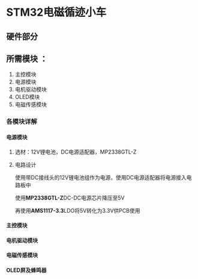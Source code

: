 # STM32电磁循迹小车

## 硬件部分

## 所需模块 ：
1. 主控模块
2. 电源模块
3. 电机驱动模块
5. OLED模块
6. 电磁传感模块

### 各模块详解

#### 电源模块
1. 选材：12V锂电池，DC电源适配器，MP2338GTL-Z
2. 电路设计
   
   使用带DC接线头的12V锂电池组作为电源，使用DC电源适配器将电源接入电路板中
   
   使用**MP2338GTL-Z**DC-DC电源芯片降压至5V
   
   再使用**AMS1117-3.3**LDO将5V转化为3.3V供PCB使用

#### 主控模块

#### 电机驱动模块

#### 电磁传感模块

#### OLED屏及蜂鸣器
   
   

